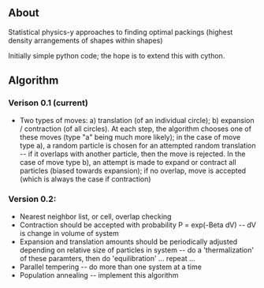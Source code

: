 ## About

Statistical physics-y approaches to finding optimal packings (highest density arrangements of shapes within shapes)

Initially simple python code; the hope is to extend this with cython.
 
## Algorithm

### Verison 0.1 (current)
- Two types of moves: a) translation (of an individual circle); b) expansion / contraction (of all circles).  At each step, the algorithm chooses one of these moves (type "a" being much more likely); in the case of move type a), a random particle is chosen for an attempted random translation -- if it overlaps with another particle, then the move is rejected.  In the case of move type b), an attempt is made to expand or contract all particles (biased towards expansion); if no overlap, move is accepted (which is always the case if contraction)

### Version 0.2:
- Nearest neighbor list, or cell, overlap checking
- Contraction should be accepted with probability P = exp(-Beta dV) -- dV is change in volume of system
- Expansion and translation amounts should be periodically adjusted depending on relative size of particles in system -- do a 'thermalization' of these paramters, then do 'equilibration' ... repeat ...
- Parallel tempering -- do more than one system at a time
- Population annealing -- implement this algorithm
